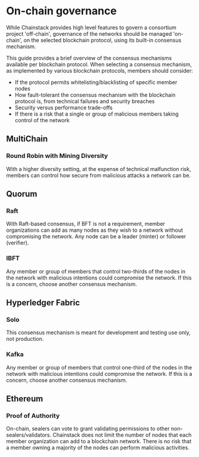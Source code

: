 # On-chain governance

While Chainstack provides high level features to govern a consortium project 'off-chain', governance of the networks should be managed 'on-chain', on the selected blockchain protocol, using its built-in consensus mechanism.

This guide provides a brief overview of the consensus mechanisms available per blockchain protocol.
When selecting a consensus mechanism, as implemented by various blockchain protocols, members should consider:
* If the protocol permits whitelisting/blacklisting of specific member nodes
* How fault-tolerant the consensus mechanism with the blockchain protocol is, from technical failures and security breaches
* Security versus performance trade-offs
* If there is a risk that a single or group of malicious members taking control of the network

## MultiChain

### Round Robin with Mining Diversity

With a higher diversity setting, at the expense of technical malfunction risk, members can control how secure from malicious attacks a network can be.

## Quorum

### Raft

With Raft-based consensus, if BFT is not a requirement, member organizations can add as many nodes as they wish to a network without compromising the network. Any node can be a leader (minter) or follower (verifier).

### IBFT

Any member or group of members that control two-thirds of the nodes in the network with malicious intentions could compromise the network. If this is a concern, choose another consensus mechanism.

## Hyperledger Fabric

### Solo

This consensus mechanism is meant for development and testing use only, not production.

### Kafka

Any member or group of members that control one-third of the nodes in the network with malicious intentions could compromise the network. If this is a concern, choose another consensus mechanism.

## Ethereum

### Proof of Authority

On-chain, sealers can vote to grant validating permissions to other non-sealers/validators. Chainstack does not limit the number of nodes that each member organization can add to a blockchain network. There is no risk that a member owning a majority of the nodes can perform malicious activities.